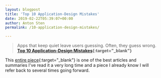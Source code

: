 ```yaml
---
layout: blogpost
title: 'Top 10 Application-Design Mistakes'
date: 2019-02-22T05:39:07+00:00
author: Anton Sten
permalink: /10-application-design-mistakes/

---
```

>Apps that keep quiet leave users guessing. Often, they guess wrong.
**[Top 10 Application-Design Mistakes](https://www.nngroup.com/articles/top-10-application-design-mistakes/){:target="_blank"}**

This [entire piece](https://www.nngroup.com/articles/top-10-application-design-mistakes/){:target="_blank"} is one of the best articles and summaries I've read it a very long time and a piece I already know I will refer back to several times going forward. 
